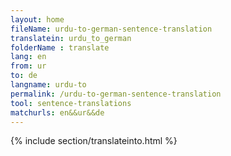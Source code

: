 ```yaml
---
layout: home
fileName: urdu-to-german-sentence-translation
translatein: urdu_to_german
folderName : translate
lang: en
from: ur
to: de
langname: urdu-to
permalink: /urdu-to-german-sentence-translation
tool: sentence-translations
matchurls: en&&ur&&de
---
```

{% include section/translateinto.html %}
